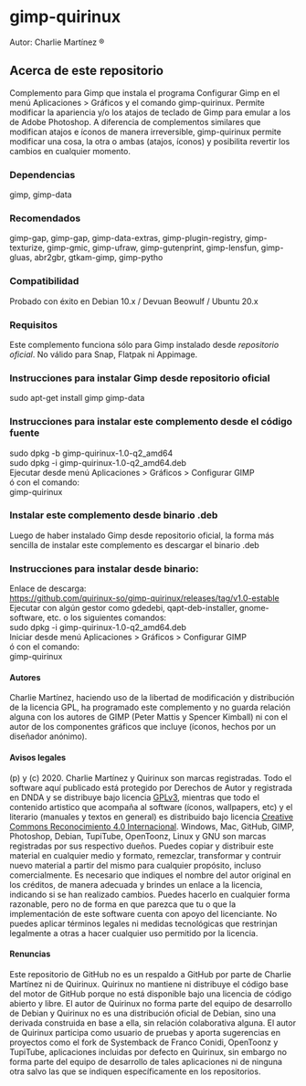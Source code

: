 # gimp-quirinux 
Autor: Charlie Martínez ®
## Acerca de este repositorio
Complemento para Gimp que instala el programa Configurar Gimp en el menú Aplicaciones > Gráficos y el comando gimp-quirinux. 
Permite modificar la apariencia y/o los atajos de teclado de Gimp para emular a los de Adobe Photoshop. 
A diferencia de complementos similares que modifican atajos e íconos de manera irreversible, gimp-quirinux permite modificar una cosa, la otra o ambas (atajos, íconos) y posibilita revertir los cambios en cualquier momento. 
### Dependencias
gimp, gimp-data
### Recomendados
gimp-gap, gimp-gap, gimp-data-extras, gimp-plugin-registry, gimp-texturize, gimp-gmic, gimp-ufraw, gimp-gutenprint, gimp-lensfun, gimp-gluas, abr2gbr, gtkam-gimp, gimp-pytho
### Compatibilidad
Probado con éxito en Debian 10.x / Devuan Beowulf / Ubuntu  20.x
### Requisitos
Este complemento funciona sólo para Gimp instalado desde *repositorio oficial*. No válido para Snap, Flatpak ni Appimage.
### Instrucciones para instalar Gimp desde repositorio oficial
sudo apt-get install gimp gimp-data 
### Instrucciones para instalar este complemento desde el código fuente
sudo dpkg -b gimp-quirinux-1.0-q2_amd64</br>
sudo dpkg -i gimp-quirinux-1.0-q2_amd64.deb</br>
Ejecutar desde menú Aplicaciones > Gráficos > Configurar GIMP</br>
ó con el comando:</br>
gimp-quirinux 
### Instalar este complemento desde binario .deb
Luego de haber instalado Gimp desde repositorio oficial, la forma más sencilla de instalar este complemento es descargar el binario .deb
### Instrucciones para instalar desde binario:
Enlace de descarga: </br>
https://github.com/quirinux-so/gimp-quirinux/releases/tag/v1.0-estable</br>
Ejecutar con algún gestor como gdedebi, qapt-deb-installer, gnome-software, etc. o los siguientes comandos:</br>
sudo dpkg -i gimp-quirinux-1.0-q2_amd64.deb</br>
Iniciar desde menú Aplicaciones > Gráficos > Configurar GIMP</br>
ó con el comando:</br>
gimp-quirinux
#### Autores
Charlie Martínez, haciendo uso de la libertad de modificación y distribución de la licencia GPL, ha programado este complemento y no guarda relación alguna con los autores de GIMP (Peter Mattis y Spencer Kimball) ni con el autor de los componentes gráficos que incluye (íconos, hechos por un diseñador anónimo). 
#### Avisos legales
(p) y (c) 2020. Charlie Martínez y Quirinux son marcas registradas. Todo el software aquí publicado está protegido por Derechos de Autor y registrada en DNDA y se distribuye bajo licencia <a href="https://lslspanish.github.io/translation_GPLv3_to_spanish/">GPLv3</a>, mientras que todo el contenido artistico que acompaña al software (íconos, wallpapers, etc) y el literario (manuales y textos en general) es distribuido bajo licencia <a href="https://creativecommons.org/licenses/by/4.0/deed.es">Creative Commons Reconocimiento 4.0 Internacional</a>. Windows, Mac, GitHub, GIMP, Photoshop, Debian, TupiTube, OpenToonz, Linux y GNU son marcas registradas por sus respectivo dueños.
Puedes copiar y distribuir este material en cualquier medio y formato, remezclar, transformar y contruir nuevo material a partir del mismo para cualquier propósito, incluso comercialmente. Es necesario que indiques el nombre del autor original en los créditos, de manera adecuada y brindes un enlace a la licencia, indicando si se han realizado cambios. Puedes hacerlo en cualquier forma razonable, pero no de forma en que parezca que tu o que la implementación de este software cuenta con apoyo del licenciante. No puedes aplicar términos legales ni medidas tecnológicas que restrinjan legalmente a otras a hacer cualquier uso permitido por la licencia. 
#### Renuncias
Este repositorio de GitHub no es un respaldo a GitHub por parte de Charlie Martínez ni de Quirinux. Quirinux no mantiene ni distribuye el código base del motor de GitHub porque no está disponible bajo una licencia de código abierto y libre.
El autor de Quirinux no forma parte del equipo de desarrollo de Debian y Quirinux no es una distribución oficial de Debian, sino una derivada construida en base a ella, sin relación colaborativa alguna. 
El autor de Quirinux participa como usuario de pruebas y aporta sugerencias en proyectos como el fork de Systemback de Franco Conidi, OpenToonz y TupiTube, aplicaciones incluidas por defecto en Quirinux, sin embargo no forma parte del equipo de desarrollo de tales aplicaciones ni de ninguna otra salvo las que se indiquen específicamente en los repositorios.
